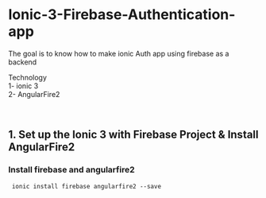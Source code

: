 # Ionic-3-Firebase-Authentication-app
The goal is to know how to make ionic Auth app using firebase as a backend 

Technology <br>
1- ionic 3  <br>
2- AngularFire2 

</br>


<h2> 1. Set up the Ionic 3 with Firebase Project & Install AngularFire2 </h2>
 
<h3> Install firebase and angularfire2 </h3>

<code> ionic install firebase angularfire2 --save </code>

